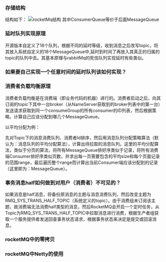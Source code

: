 ### 存储结构
结构如下：
![rocketMq结构](https://github.com/friendship316/Java_interview/blob/main/8848/pictures/rocketMq/RocketMq%E7%BB%93%E6%9E%84.jpg)
其中ConsumerQueue等价于后面MessageQueue

### 延时队列实现原理

开源版本自定义了18个队列，根据不同的延时等级，收到消息之后改写topic，将其放入系统自定义的18个MessageQueue中,延时到时间了再放入其真正的归属的topic的队列中去。其基本原理与rabbitMq的死信队列实现延时有些类似。

### 如果要自己实现一个任意时间的延时队列该如何实现？

### 消费者负载均衡原理

消费者负载均衡是在消费端（即业务代码的机器）进行的。消费者启动之后，向其订阅的topic下其中一台broker（从NameServer获取到的broker列表中的第一台）发送请求获取到同一个consumeGroup的所有consumer的ID列表，然后根据策略，计算自己应该分配到哪几个MessageQueue。

以平均分配为例：

先对Topic下的消息消费队列、消费者Id排序，然后用消息队列分配策略算法（默认为：消息队列的平均分配算法），计算出待拉取的消息队列。这里的平均分配算法，类似于分页的算法，将所有MessageQueue排好序类似于记录，将所有消费端Consumer排好序类似页数，并求出每一页需要包含的平均size和每个页面记录的范围range，最后遍历整个range而计算出当前Consumer端应该分配到的记录（这里即为：MessageQueue）。

### 事务消息half如何做到对用户（消费者）不可见的？

如果消息是half消息，将备份原消息的主题与消息消费队列，然后改变主题为RMQ_SYS_TRANS_HALF_TOPIC（系统定义的topic）。由于消费组未订阅该主题，故消费端无法消费half类型的消息，然后RocketMQ会开启一个定时任务，从Topic为RMQ_SYS_TRANS_HALF_TOPIC中拉取消息进行消费，根据生产者组获取一个服务提供者发送回查事务状态请求，根据事务状态来决定是提交或回滚消息。

### rocketMQ中的零拷贝

### rocketMQ中Netty的使用
